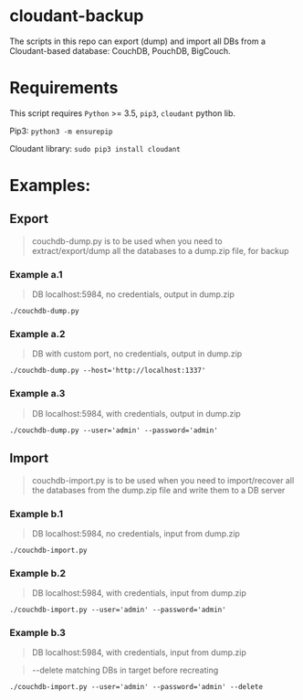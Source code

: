 # cloudant-backup

The scripts in this repo can export (dump) and import all DBs from a Cloudant-based database: CouchDB, PouchDB, BigCouch.

# Requirements
This script requires `Python` >= 3.5, `pip3`, `cloudant` python lib.

Pip3: `python3 -m ensurepip`

Cloudant library: `sudo pip3 install cloudant`



# Examples:

## Export

> couchdb-dump.py is to be used when you need to extract/export/dump all the databases to a dump.zip file, for backup

### Example a.1
> DB localhost:5984, no credentials, output in dump.zip

`./couchdb-dump.py`

### Example a.2

> DB with custom port, no credentials, output in dump.zip

`./couchdb-dump.py --host='http://localhost:1337'`

### Example a.3

> DB localhost:5984, with credentials, output in dump.zip

`./couchdb-dump.py --user='admin' --password='admin'`
 
## Import

> couchdb-import.py is to be used when you need to import/recover all the databases from the dump.zip file and write them to a DB server


### Example b.1
> DB localhost:5984, no credentials, input from dump.zip

`./couchdb-import.py`

### Example b.2
> DB localhost:5984, with credentials, input from dump.zip

`./couchdb-import.py --user='admin' --password='admin'`

### Example b.3
> DB localhost:5984, with credentials, input from dump.zip

> --delete matching DBs in target before recreating

`./couchdb-import.py --user='admin' --password='admin' --delete`

